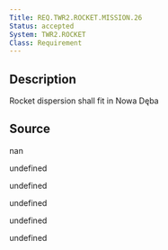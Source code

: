 ```yaml
---
Title: REQ.TWR2.ROCKET.MISSION.26
Status: accepted
System: TWR2.ROCKET
Class: Requirement
---
```


## Description

Rocket dispersion shall fit in Nowa Dęba

## Source

nan


undefined

undefined

undefined

undefined

undefined